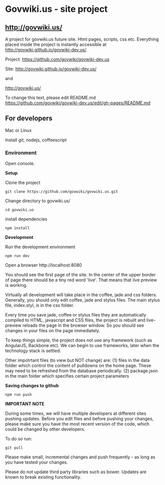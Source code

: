 # Govwiki.us -  site project
## http://govwiki.us/


A project for  govwiki.us future site. Html pages, scripts, css etc.
Everything placed inside the project  is instantly accessible at http://govwiki.github.io/govwiki-dev.us/. 

Project: https://github.com/govwiki/govwiki-dev.us

Site: http://govwiki.github.io/govwiki-dev.us/

and

http://govwiki.us/

To change this text, please edit README.md   <br>
https://github.com/govwiki/govwiki-dev.us/edit/gh-pages/README.md

## For developers

Mac or Linux

Install git, nodejs, coffeescript

### Environment

Open console.



**Setup**

Clone the project

`git clone https://github.com/govwiki/govwiki.us.git`

Change directory to govwiki.us/

`cd govwiki.us`

install dependencies

`npm install`



**Development**

Run the development environment

`npm run dev`

Open a browser http://localhost:8080

You should see the first page of the site. 
In the center of the upper border of page there should be a tiny red word 'live'. 
That means that live preview is working.

Virtually all development will take place in the coffee, jade and css folders.  Generally, you
should only edit coffee, jade and stylus files.  The main stylus file, index.styl, is in the css folder.

Every time you save jade, coffee or stylus files they are automatically compiled 
to HTML, javascript and CSS files, the project is rebuilt and live-preview reloads 
the page in the browser window. So you should see changes in your files on the page immediately.

To keep things simple, the project does not use any framework (such as AngularJS, Backbone etc).
We can begin to use frameworks, later when the technology stack is settled.

Other impotrtant files (to view but NOT change) are:
   (1) files in the data folder which control the content of pulldowns on the home page.  These may need to be refreshed from the database periodically.
   (2) package.json in the main folder which specifies certain project parameters

**Saving changes to github**

`npm run push`


**IMPORTANT NOTE**

During some times, we will have multiple developers at different sites pushing updates.
Before you edit files and before pushing your changes, please make sure you 
have the most recent version of the code, which could be changed by other developers.

To do so run:

`git pull`

Please make small, incremental changes and push frequently - as long as you have tested your changes.

Please do not update third party libraries such as bower.  Updates are known to break existing functionality.
